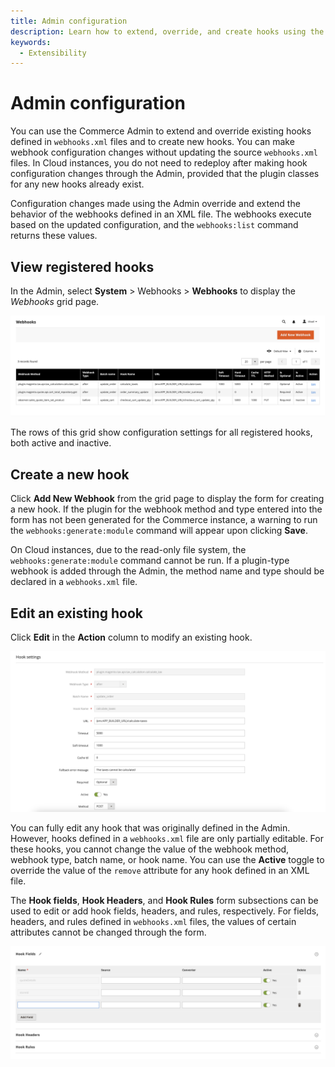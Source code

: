 ```yaml
---
title: Admin configuration
description: Learn how to extend, override, and create hooks using the Admin.
keywords:
  - Extensibility
---
```


# Admin configuration

You can use the Commerce Admin to extend and override existing hooks defined in `webhooks.xml` files and to create new hooks. You can make webhook configuration changes without updating the source `webhooks.xml` files. In Cloud instances, you do not need to redeploy after making hook configuration changes through the Admin, provided that the plugin classes for any new hooks already exist.

Configuration changes made using the Admin override and extend the behavior of the webhooks defined in an XML file. The webhooks execute based on the updated configuration, and the `webhooks:list` command returns these values.

## View registered hooks

In the Admin, select **System** > Webhooks > **Webhooks** to display the _Webhooks_ grid page.

![Webhooks grid](../_images/webhooks/webhooks-grid.png)

The rows of this grid show configuration settings for all registered hooks, both active and inactive.

## Create a new hook

Click **Add New Webhook** from the grid page to display the form for creating a new hook. If the plugin for the webhook method and type entered into the form has not been generated for the Commerce instance, a warning to run the `webhooks:generate:module` command will appear upon clicking **Save**.

<InlineAlert variant="warning" slots="text" />

On Cloud instances, due to the read-only file system, the `webhooks:generate:module` command cannot be run. If a plugin-type webhook is added through the Admin, the method name and type should be declared in a `webhooks.xml` file.

## Edit an existing hook

Click **Edit** in the **Action** column to modify an existing hook.

![Edit hook settings](../_images/webhooks/edit-hook-settings.png)

You can fully edit any hook that was originally defined in the Admin. However, hooks defined in a `webhooks.xml` file are only partially editable. For these hooks, you cannot change the value of the webhook method, webhook type, batch name, or hook name. You can use the **Active** toggle to override the value of the `remove` attribute for any hook defined in an XML file.

The **Hook fields**, **Hook Headers**, and **Hook Rules** form subsections can be used to edit or add hook fields, headers, and rules, respectively. For fields, headers, and rules defined in `webhooks.xml` files, the values of certain attributes cannot be changed through the form.

![Edit hook fields](../_images/webhooks/edit-hook-fields.png)
